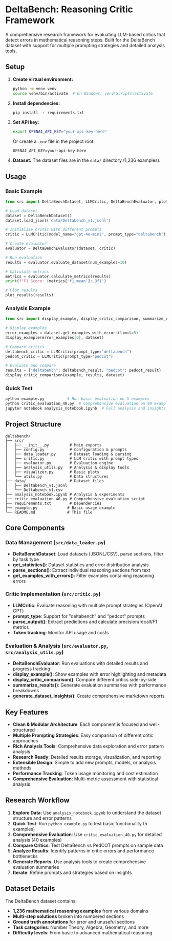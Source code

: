 # DeltaBench: Reasoning Critic Framework

A comprehensive research framework for evaluating LLM-based critics that detect errors in mathematical reasoning steps. Built for the DeltaBench dataset with support for multiple prompting strategies and detailed analysis tools.

## Setup

1. **Create virtual environment:**
   ```bash
   python -m venv venv
   source venv/bin/activate  # On Windows: venv\Scripts\activate
   ```

2. **Install dependencies:**
   ```bash
   pip install -r requirements.txt
   ```

3. **Set API key:**
   ```bash
   export OPENAI_API_KEY="your-api-key-here"
   ```
   Or create a `.env` file in the project root:
   ```
   OPENAI_API_KEY=your-api-key-here
   ```

4. **Dataset:**
   The dataset files are in the `data/` directory (1,236 examples).

## Usage

### Basic Example

```python
from src import DeltaBenchDataset, LLMCritic, DeltaBenchEvaluator, plot_results

# Load dataset
dataset = DeltaBenchDataset()
dataset.load_jsonl('data/Deltabench_v1.jsonl')

# Initialize critic with different prompts
critic = LLMCritic(model_name="gpt-4o-mini", prompt_type="deltabench")  # or "pedcot"

# Create evaluator
evaluator = DeltaBenchEvaluator(dataset, critic)

# Run evaluation
results = evaluator.evaluate_dataset(num_examples=10)

# Calculate metrics
metrics = evaluator.calculate_metrics(results)
print(f"F1 Score: {metrics['f1_mean']:.3f}")

# Plot results
plot_results(results)
```

### Analysis Example

```python
from src import display_example, display_critic_comparison, summarize_results

# Display examples
error_examples = dataset.get_examples_with_errors(limit=5)
display_example(error_examples[0], dataset)

# Compare critics
deltabench_critic = LLMCritic(prompt_type="deltabench")
pedcot_critic = LLMCritic(prompt_type="pedcot")

# Evaluate and compare
results = {"deltabench": deltabench_result, "pedcot": pedcot_result}
display_critic_comparison(example, results, dataset)
```

### Quick Test

```bash
python example.py          # Run basic evaluation on 5 examples
python critic_evaluation_40.py  # Comprehensive evaluation on 40 examples
jupyter notebook analysis_notebook.ipynb  # Full analysis and insights
```

## Project Structure

```
deltabench/
├── src/
│   ├── __init__.py         # Main exports
│   ├── config.py           # Configuration & prompts
│   ├── data_loader.py      # Dataset loading & parsing
│   ├── critic.py           # LLM critic with prompt types
│   ├── evaluator.py        # Evaluation engine
│   ├── analysis_utils.py   # Analysis & display tools
│   ├── visualizer.py       # Basic plots
│   └── utils.py            # Data structures
├── data/                   # Dataset files
│   ├── Deltabench_v1.jsonl
│   └── Deltabench_v1.csv
├── analysis_notebook.ipynb # Analysis & experiments
├── critic_evaluation_40.py # Comprehensive evaluation script
├── requirements.txt        # Dependencies
├── example.py             # Basic usage example
└── README.md              # This file
```

## Core Components

### Data Management (`src/data_loader.py`)
- **DeltaBenchDataset**: Load datasets (JSONL/CSV), parse sections, filter by task type
- **get_statistics()**: Dataset statistics and error distribution analysis
- **parse_sections()**: Extract individual reasoning sections from text
- **get_examples_with_errors()**: Filter examples containing reasoning errors

### Critic Implementation (`src/critic.py`)
- **LLMCritic**: Evaluate reasoning with multiple prompt strategies (OpenAI GPT)
- **prompt_type**: Support for "deltabench" and "pedcot" prompts
- **parse_output()**: Extract predictions and calculate precision/recall/F1 metrics
- **Token tracking**: Monitor API usage and costs

### Evaluation & Analysis (`src/evaluator.py`, `src/analysis_utils.py`)
- **DeltaBenchEvaluator**: Run evaluations with detailed results and progress tracking
- **display_example()**: Show examples with error highlighting and metadata
- **display_critic_comparison()**: Compare different critics side-by-side
- **summarize_results()**: Generate evaluation summaries with performance breakdowns
- **generate_dataset_insights()**: Create comprehensive markdown reports

## Key Features

- **Clean & Modular Architecture**: Each component is focused and well-structured
- **Multiple Prompting Strategies**: Easy comparison of different critic approaches
- **Rich Analysis Tools**: Comprehensive data exploration and error pattern analysis
- **Research Ready**: Detailed results storage, visualization, and reporting
- **Extensible Design**: Simple to add new prompts, models, or analysis methods
- **Performance Tracking**: Token usage monitoring and cost estimation
- **Comprehensive Evaluation**: Multi-metric assessment with statistical analysis

## Research Workflow

1. **Explore Data**: Use `analysis_notebook.ipynb` to understand the dataset structure and error patterns
2. **Quick Test**: Run `python example.py` to test basic functionality (5 examples)
3. **Comprehensive Evaluation**: Use `critic_evaluation_40.py` for detailed analysis (40 examples)
4. **Compare Critics**: Test DeltaBench vs PedCOT prompts on sample data
5. **Analyze Results**: Identify patterns in critic errors and performance bottlenecks
6. **Generate Reports**: Use analysis tools to create comprehensive evaluation summaries
7. **Iterate**: Refine prompts and strategies based on insights

## Dataset Details

The DeltaBench dataset contains:
- **1,236 mathematical reasoning examples** from various domains
- **Multi-step solutions** broken into numbered sections
- **Ground truth annotations** for error and unuseful sections
- **Task categories**: Number Theory, Algebra, Geometry, and more
- **Difficulty levels**: From basic to advanced mathematical reasoning
